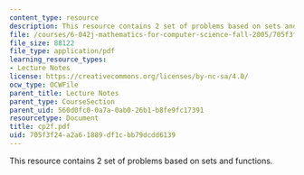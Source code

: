 ```yaml
---
content_type: resource
description: This resource contains 2 set of problems based on sets and functions.
file: /courses/6-042j-mathematics-for-computer-science-fall-2005/705f3f24a2a61889df1cbb79dcdd6139_cp2f.pdf
file_size: 88122
file_type: application/pdf
learning_resource_types:
- Lecture Notes
license: https://creativecommons.org/licenses/by-nc-sa/4.0/
ocw_type: OCWFile
parent_title: Lecture Notes
parent_type: CourseSection
parent_uid: 560d0fc0-0a7a-0ab0-26b1-b8fe9fc17391
resourcetype: Document
title: cp2f.pdf
uid: 705f3f24-a2a6-1889-df1c-bb79dcdd6139
---
```

This resource contains 2 set of problems based on sets and functions.